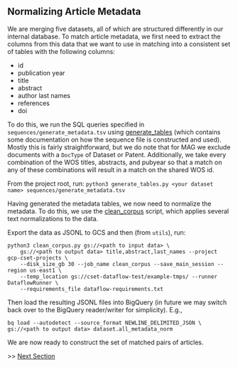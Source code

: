 ## Normalizing Article Metadata 

We are merging five datasets, all of which are structured differently in our internal database. To
match article metadata, we first need to extract the columns from this data that we want to use
in matching into a consistent set of tables with the following columns:

- id
- publication year
- title
- abstract
- author last names
- references
- doi

To do this, we run the SQL queries specified in `sequences/generate_metadata.tsv` using
[generate_tables](../generate_tables.py) (which contains some documentation on how the sequence file is
constructed and used). Mostly this is fairly straightforward, but we do note that for MAG we exclude
documents with a `DocType` of Dataset or Patent. Additionally, we take every combination of the WOS
titles, abstracts, and pubyear so that a match on any of these combinations will result in a match on
the shared WOS id.

From the project root, run: `python3 generate_tables.py <your dataset name> sequences/generate_metadata.tsv`

Having generated the metadata tables, we now need to normalize the metadata. To do this, we use 
the [clean_corpus](../utils/clean_corpus.py) script, which applies several text normalizations to the
data. 

Export the data as JSONL to GCS and then (from `utils`), run:

```
python3 clean_corpus.py gs://<path to input data> \
    gs://<path to output data> title,abstract,last_names --project gcp-cset-projects \
    --disk_size_gb 30 --job_name clean_corpus --save_main_session --region us-east1 \
    --temp_location gs://cset-dataflow-test/example-tmps/ --runner DataflowRunner \
    --requirements_file dataflow-requirements.txt 
```

Then load the resulting JSONL files into BigQuery (in future we may switch back over to the BigQuery
reader/writer for simplicity). E.g.,
 
```
bq load --autodetect --source_format NEWLINE_DELIMITED_JSON \
gs://<path to output data> dataset.all_metadata_norm
```
 
We are now ready to construct the set of matched pairs of articles.

\>> [Next Section](1_matching_table_generation.md)